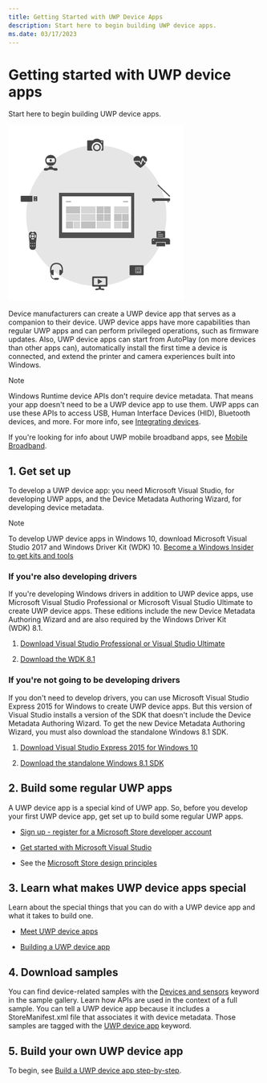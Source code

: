 ```yaml
---
title: Getting Started with UWP Device Apps
description: Start here to begin building UWP device apps.
ms.date: 03/17/2023
---
```


# Getting started with UWP device apps

Start here to begin building UWP device apps.

![get started with windows store device apps.](images/devices-diagram-350x350.png)

Device manufacturers can create a UWP device app that serves as a companion to their device. UWP device apps have more capabilities than regular UWP apps and can perform privileged operations, such as firmware updates. Also, UWP device apps can start from AutoPlay (on more devices than other apps can), automatically install the first time a device is connected, and extend the printer and camera experiences built into Windows.

> [!NOTE]
> Windows Runtime device APIs don't require device metadata. That means your app doesn't need to be a UWP device app to use them. UWP apps can use these APIs to access USB, Human Interface Devices (HID), Bluetooth devices, and more. For more info, see [Integrating devices](/previous-versions/windows/apps/dn263141(v=win.10)).

If you're looking for info about UWP mobile broadband apps, see [Mobile Broadband](../mobilebroadband/index.md).

## 1. Get set up

To develop a UWP device app: you need Microsoft Visual Studio, for developing UWP apps, and the Device Metadata Authoring Wizard, for developing device metadata.

> [!NOTE]
> To develop UWP device apps in Windows 10, download Microsoft Visual Studio 2017 and Windows Driver Kit (WDK) 10. [Become a Windows Insider to get kits and tools](https://insider.windows.com)

### If you're also developing drivers

If you're developing Windows drivers in addition to UWP device apps, use Microsoft Visual Studio Professional or Microsoft Visual Studio Ultimate to create UWP device apps. These editions include the new Device Metadata Authoring Wizard and are also required by the Windows Driver Kit (WDK) 8.1.

1. [Download Visual Studio Professional or Visual Studio Ultimate](https://developer.microsoft.com/windows/hardware/)

1. [Download the WDK 8.1](https://developer.microsoft.com/windows/hardware/)

### If you're not going to be developing drivers

If you don't need to develop drivers, you can use Microsoft Visual Studio Express 2015 for Windows to create UWP device apps. But this version of Visual Studio installs a version of the SDK that doesn't include the Device Metadata Authoring Wizard. To get the new Device Metadata Authoring Wizard, you must also download the standalone Windows 8.1 SDK.

1. [Download Visual Studio Express 2015 for Windows 10](https://visualstudio.microsoft.com/vs/express/)

1. [Download the standalone Windows 8.1 SDK](https://developer.microsoft.com/windows/hardware/)

## 2. Build some regular UWP apps

A UWP device app is a special kind of UWP app. So, before you develop your first UWP device app, get set up to build some regular UWP apps.

- [Sign up - register for a Microsoft Store developer account](https://developer.microsoft.com/microsoft-store/register/)

- [Get started with Microsoft Visual Studio](/previous-versions/windows/apps/br211384(v=win.10))

- See the [Microsoft Store design principles](/windows/uwp/design/)

## 3. Learn what makes UWP device apps special

Learn about the special things that you can do with a UWP device app and what it takes to build one.

- [Meet UWP device apps](meet-uwp-device-apps.md)

- [Building a UWP device app](the-workflow.md)

## 4. Download samples

You can find device-related samples with the [Devices and sensors](/samples/browse/) keyword in the sample gallery. Learn how APIs are used in the context of a full sample. You can tell a UWP device app because it includes a StoreManifest.xml file that associates it with device metadata. Those samples are tagged with the [UWP device app](/samples/browse/) keyword.

## 5. Build your own UWP device app

To begin, see [Build a UWP device app step-by-step](build-a-uwp-device-app-step-by-step.md).
